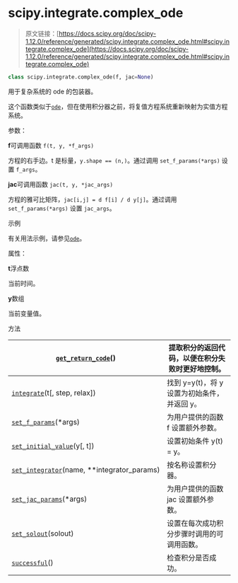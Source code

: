 # scipy.integrate.complex_ode

> 原文链接：[https://docs.scipy.org/doc/scipy-1.12.0/reference/generated/scipy.integrate.complex_ode.html#scipy.integrate.complex_ode](https://docs.scipy.org/doc/scipy-1.12.0/reference/generated/scipy.integrate.complex_ode.html#scipy.integrate.complex_ode)

```py
class scipy.integrate.complex_ode(f, jac=None)
```

用于复杂系统的 ode 的包装器。

这个函数类似于[`ode`](scipy.integrate.ode.html#scipy.integrate.ode "scipy.integrate.ode")，但在使用积分器之前，将复值方程系统重新映射为实值方程系统。

参数：

**f**可调用函数 `f(t, y, *f_args)`

方程的右手边。t 是标量，`y.shape == (n,)`。通过调用 `set_f_params(*args)` 设置 `f_args`。

**jac**可调用函数 `jac(t, y, *jac_args)`

方程的雅可比矩阵，`jac[i,j] = d f[i] / d y[j]`。通过调用 `set_f_params(*args)` 设置 `jac_args`。

示例

有关用法示例，请参见[`ode`](scipy.integrate.ode.html#scipy.integrate.ode "scipy.integrate.ode")。

属性：

**t**浮点数

当前时间。

**y**数组

当前变量值。

方法

| [`get_return_code`](scipy.integrate.complex_ode.get_return_code.html#scipy.integrate.complex_ode.get_return_code "scipy.integrate.complex_ode.get_return_code")() | 提取积分的返回代码，以便在积分失败时更好地控制。 |
| --- | --- |
| [`integrate`](scipy.integrate.complex_ode.integrate.html#scipy.integrate.complex_ode.integrate "scipy.integrate.complex_ode.integrate")(t[, step, relax]) | 找到 y=y(t)，将 y 设置为初始条件，并返回 y。 |
| [`set_f_params`](scipy.integrate.complex_ode.set_f_params.html#scipy.integrate.complex_ode.set_f_params "scipy.integrate.complex_ode.set_f_params")(*args) | 为用户提供的函数 f 设置额外参数。 |
| [`set_initial_value`](scipy.integrate.complex_ode.set_initial_value.html#scipy.integrate.complex_ode.set_initial_value "scipy.integrate.complex_ode.set_initial_value")(y[, t]) | 设置初始条件 y(t) = y。 |
| [`set_integrator`](scipy.integrate.complex_ode.set_integrator.html#scipy.integrate.complex_ode.set_integrator "scipy.integrate.complex_ode.set_integrator")(name, **integrator_params) | 按名称设置积分器。 |
| [`set_jac_params`](scipy.integrate.complex_ode.set_jac_params.html#scipy.integrate.complex_ode.set_jac_params "scipy.integrate.complex_ode.set_jac_params")(*args) | 为用户提供的函数 jac 设置额外参数。 |
| [`set_solout`](scipy.integrate.complex_ode.set_solout.html#scipy.integrate.complex_ode.set_solout "scipy.integrate.complex_ode.set_solout")(solout) | 设置在每次成功积分步骤时调用的可调用函数。 |
| [`successful`](scipy.integrate.complex_ode.successful.html#scipy.integrate.complex_ode.successful "scipy.integrate.complex_ode.successful")() | 检查积分是否成功。 |

